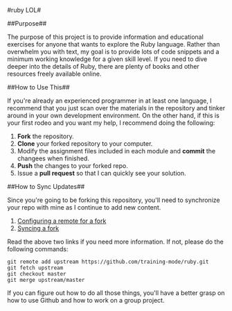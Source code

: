 #ruby LOL#

##Purpose##

The purpose of this project is to provide information and educational exercises for anyone that wants to explore the Ruby language. Rather than overwhelm you with text, my goal is to provide lots of code snippets and a minimum working knowledge for a given skill level. If you need to dive deeper into the details of Ruby, there are plenty of books and other resources freely available online.

##How to Use This##

If you're already an experienced programmer in at least one language, I recommend that you just scan over the materials in the repository and tinker around in your own development environment. On the other hand, if this is your first rodeo and you want my help, I recommend doing the following:

1. **Fork** the repository.
2. **Clone** your forked repository to your computer.
3. Modify the assignment files included in each module and **commit** the changees when finished.
4. **Push** the changes to your forked repo.
5. Issue a **pull request** so that I can quickly see your solution.

##How to Sync Updates##

Since you're going to be forking this repository, you'll need to synchronize your repo with mine as I continue to add new content.

1. [Configuring a remote for a fork](https://help.github.com/articles/configuring-a-remote-for-a-fork/)
2. [Syncing a fork](https://help.github.com/articles/syncing-a-fork/)

Read the above two links if you need more information. If not, please do the following commands:

```
git remote add upstream https://github.com/training-mode/ruby.git
git fetch upstream
git checkout master
git merge upstream/master
```

If you can figure out how to do all those things, you'll have a better grasp on how to use Github and how to work on a group project.
